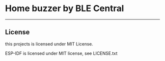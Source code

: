 Home buzzer by BLE Central
=====================================


----


License
------------------------
this projects is licensed under MIT License.

ESP-IDF is licensed under MIT license,
see LICENSE.txt


